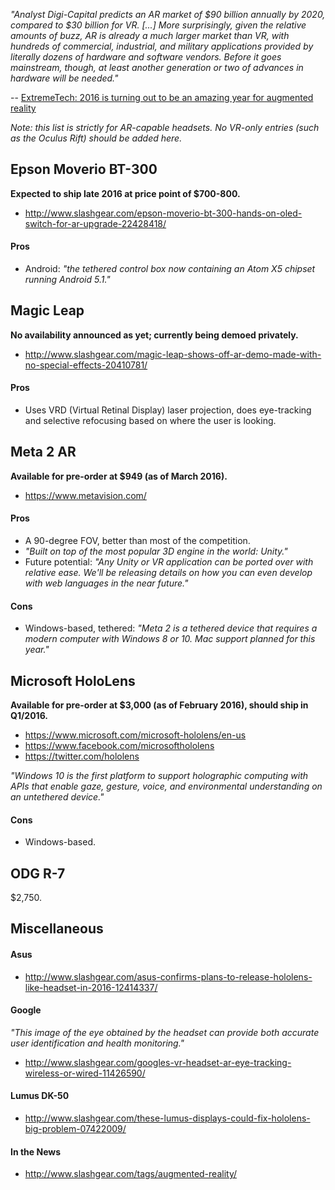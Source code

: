 *"Analyst Digi-Capital predicts an AR market of $90 billion annually by 2020,
compared to $30 billion for VR. [...] More surprisingly, given the relative
amounts of buzz, AR is already a much larger market than VR, with hundreds
of commercial, industrial, and military applications provided by literally
dozens of hardware and software vendors. Before it goes mainstream, though,
at least another generation or two of advances in hardware will be needed."*

-- [ExtremeTech: 2016 is turning out to be an amazing year for augmented
   reality](http://www.extremetech.com/extreme/224618-2016-is-turning-out-to-be-an-amazing-year-for-augmented-reality)

*Note: this list is strictly for AR-capable headsets. No VR-only entries
(such as the Oculus Rift) should be added here.*

Epson Moverio BT-300
--------------------

**Expected to ship late 2016 at price point of $700-800.**

* http://www.slashgear.com/epson-moverio-bt-300-hands-on-oled-switch-for-ar-upgrade-22428418/

#### Pros

* Android: *"the tethered control box now containing an Atom X5 chipset
  running Android 5.1."*

Magic Leap
----------

**No availability announced as yet; currently being demoed privately.**

* http://www.slashgear.com/magic-leap-shows-off-ar-demo-made-with-no-special-effects-20410781/

#### Pros

* Uses VRD (Virtual Retinal Display) laser projection, does eye-tracking and
  selective refocusing based on where the user is looking.

Meta 2 AR
---------

**Available for pre-order at $949 (as of March 2016).**

* https://www.metavision.com/

#### Pros

* A 90-degree FOV, better than most of the competition.
* *"Built on top of the most popular 3D engine in the world: Unity."*
* Future potential: *"Any Unity or VR application can be ported over with
  relative ease. We'll be releasing details on how you can even develop
  with web languages in the near future."*

#### Cons

* Windows-based, tethered: *"Meta 2 is a tethered device that requires a
  modern computer with Windows 8 or 10. Mac support planned for this year."*

Microsoft HoloLens
------------------

**Available for pre-order at $3,000 (as of February 2016), should ship in
Q1/2016.**

* https://www.microsoft.com/microsoft-hololens/en-us
* https://www.facebook.com/microsofthololens
* https://twitter.com/hololens

*"Windows 10 is the first platform to support holographic computing with APIs
that enable gaze, gesture, voice, and environmental understanding on an
untethered device."*

#### Cons

* Windows-based.

ODG R-7
-------

$2,750.

Miscellaneous
-------------

#### Asus

* http://www.slashgear.com/asus-confirms-plans-to-release-hololens-like-headset-in-2016-12414337/

#### Google

*"This image of the eye obtained by the headset can provide both accurate
user identification and health monitoring."*

* http://www.slashgear.com/googles-vr-headset-ar-eye-tracking-wireless-or-wired-11426590/

#### Lumus DK-50

* http://www.slashgear.com/these-lumus-displays-could-fix-hololens-big-problem-07422009/

#### In the News

* http://www.slashgear.com/tags/augmented-reality/
